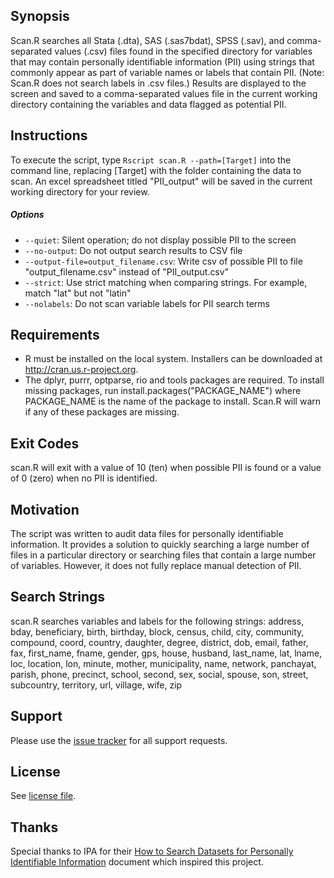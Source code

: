 ## Synopsis

Scan.R searches all Stata (.dta), SAS (.sas7bdat), SPSS (.sav), and comma-separated values (.csv) files found in the specified directory for variables that may contain personally identifiable information (PII) using strings that commonly appear as part of variable names or labels that contain PII. (Note: Scan.R does not search labels in .csv files.) Results are displayed to the screen and saved to a comma-separated values file in the current working directory containing the variables and data flagged as potential PII.

## Instructions

To execute the script, type `Rscript scan.R --path=[Target]` into the command line, replacing [Target] with the folder containing the data to scan. An excel spreadsheet titled "PII_output" will be saved in the current working directory for your review.

##### Options
* `--quiet`: Silent operation; do not display possible PII to the screen
* `--no-output`: Do not output search results to CSV file
* `--output-file=output_filename.csv`: Write csv of possible PII to file "output_filename.csv" instead of "PII_output.csv"
* `--strict`: Use strict matching when comparing strings. For example, match "lat" but not "latin"
* `--nolabels`: Do not scan variable labels for PII search terms

## Requirements

* R must be installed on the local system. Installers can be downloaded at http://cran.us.r-project.org.
* The dplyr, purrr, optparse, rio and tools packages are required. To install missing packages, run install.packages("PACKAGE_NAME") where PACKAGE_NAME is the name of the package to install. Scan.R will warn if any of these packages are missing.

## Exit Codes
scan.R will exit with a value of 10 (ten) when possible PII is found or a value of 0 (zero) when no PII is identified.

## Motivation

The script was written to audit data files for personally identifiable information. It provides a solution to quickly searching a large number of files in a particular directory or searching files that contain a large number of variables. However, it does not fully replace manual detection of PII.

## Search Strings

scan.R searches variables and labels for the following strings:
 address, bday, beneficiary, birth, birthday, block, census, child, city, community, compound, coord, country, daughter, degree, district, dob, email, father, fax, first_name, fname, gender, gps, house, husband, last_name, lat, lname, loc, location, lon, minute, mother, municipality, name, network, panchayat, parish, phone, precinct, school, second, sex, social, spouse, son, street, subcountry, territory, url, village, wife, zip
 
 

## Support

Please use the [issue tracker](https://github.com/J-PAL/PII-Scan/issues) for all support requests.

## License

See [license file](LICENSE.txt).

## Thanks
Special thanks to IPA for their [How to Search Datasets for Personally Identifiable Information](http://www.poverty-action.org/sites/default/files/Guideline_How-to-Search-Datasets-for-PII.pdf) document which inspired this project.
